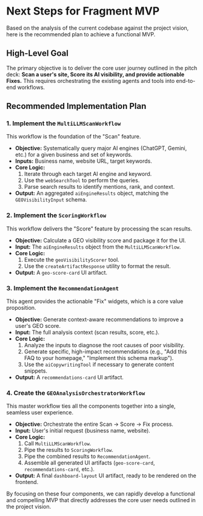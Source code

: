 # Next Steps for Fragment MVP

Based on the analysis of the current codebase against the project vision, here is the recommended plan to achieve a functional MVP.

## High-Level Goal

The primary objective is to deliver the core user journey outlined in the pitch deck: **Scan a user's site, Score its AI visibility, and provide actionable Fixes.** This requires orchestrating the existing agents and tools into end-to-end workflows.

## Recommended Implementation Plan

### 1. Implement the `MultiLLMScanWorkflow`
This workflow is the foundation of the "Scan" feature.

-   **Objective:** Systematically query major AI engines (ChatGPT, Gemini, etc.) for a given business and set of keywords.
-   **Inputs:** Business name, website URL, target keywords.
-   **Core Logic:**
    1.  Iterate through each target AI engine and keyword.
    2.  Use the `webSearchTool` to perform the queries.
    3.  Parse search results to identify mentions, rank, and context.
-   **Output:** An aggregated `aiEngineResults` object, matching the `GEOVisibilityInput` schema.

### 2. Implement the `ScoringWorkflow`
This workflow delivers the "Score" feature by processing the scan results.

-   **Objective:** Calculate a GEO visibility score and package it for the UI.
-   **Input:** The `aiEngineResults` object from the `MultiLLMScanWorkflow`.
-   **Core Logic:**
    1.  Execute the `geoVisibilityScorer` tool.
    2.  Use the `createArtifactResponse` utility to format the result.
-   **Output:** A `geo-score-card` UI artifact.

### 3. Implement the `RecommendationAgent`
This agent provides the actionable "Fix" widgets, which is a core value proposition.

-   **Objective:** Generate context-aware recommendations to improve a user's GEO score.
-   **Input:** The full analysis context (scan results, score, etc.).
-   **Core Logic:**
    1.  Analyze the inputs to diagnose the root causes of poor visibility.
    2.  Generate specific, high-impact recommendations (e.g., "Add this FAQ to your homepage," "Implement this schema markup").
    3.  Use the `aiCopywritingTool` if necessary to generate content snippets.
-   **Output:** A `recommendations-card` UI artifact.

### 4. Create the `GEOAnalysisOrchestratorWorkflow`
This master workflow ties all the components together into a single, seamless user experience.

-   **Objective:** Orchestrate the entire Scan -> Score -> Fix process.
-   **Input:** User's initial request (business name, website).
-   **Core Logic:**
    1.  Call `MultiLLMScanWorkflow`.
    2.  Pipe the results to `ScoringWorkflow`.
    3.  Pipe the combined results to `RecommendationAgent`.
    4.  Assemble all generated UI artifacts (`geo-score-card`, `recommendations-card`, etc.).
-   **Output:** A final `dashboard-layout` UI artifact, ready to be rendered on the frontend.

By focusing on these four components, we can rapidly develop a functional and compelling MVP that directly addresses the core user needs outlined in the project vision.
